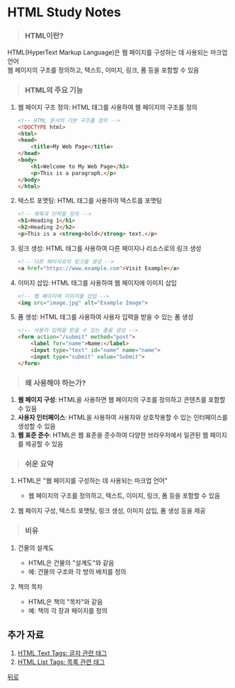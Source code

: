 # HTML Study Notes
> ### HTML이란?
HTML(HyperText Markup Language)은 웹 페이지를 구성하는 데 사용되는 마크업 언어</br>
웹 페이지의 구조를 정의하고, 텍스트, 이미지, 링크, 폼 등을 포함할 수 있음

> ### HTML의 주요 기능
1. 웹 페이지 구조 정의: HTML 태그를 사용하여 웹 페이지의 구조를 정의
    ```html
    <!-- HTML 문서의 기본 구조를 정의 -->
    <!DOCTYPE html>
    <html>
    <head>
        <title>My Web Page</title>
    </head>
    <body>
        <h1>Welcome to My Web Page</h1>
        <p>This is a paragraph.</p>
    </body>
    </html>
    ```

2. 텍스트 포맷팅: HTML 태그를 사용하여 텍스트를 포맷팅
    ```html
    <!-- 제목과 단락을 정의 -->
    <h1>Heading 1</h1>
    <h2>Heading 2</h2>
    <p>This is a <strong>bold</strong> text.</p>
    ```

3. 링크 생성: HTML 태그를 사용하여 다른 페이지나 리소스로의 링크 생성
    ```html
    <!-- 다른 페이지로의 링크를 생성 -->
    <a href="https://www.example.com">Visit Example</a>
    ```

4. 이미지 삽입: HTML 태그를 사용하여 웹 페이지에 이미지 삽입
    ```html
    <!-- 웹 페이지에 이미지를 삽입 -->
    <img src="image.jpg" alt="Example Image">
    ```

5. 폼 생성: HTML 태그를 사용하여 사용자 입력을 받을 수 있는 폼 생성
    ```html
    <!-- 사용자 입력을 받을 수 있는 폼을 생성 -->
    <form action="/submit" method="post">
        <label for="name">Name:</label>
        <input type="text" id="name" name="name">
        <input type="submit" value="Submit">
    </form>
    ```

> ### 왜 사용해야 하는가?
1. **웹 페이지 구성**: HTML을 사용하면 웹 페이지의 구조를 정의하고 콘텐츠를 포함할 수 있음
2. **사용자 인터페이스**: HTML을 사용하여 사용자와 상호작용할 수 있는 인터페이스를 생성할 수 있음
3. **웹 표준 준수**: HTML은 웹 표준을 준수하여 다양한 브라우저에서 일관된 웹 페이지를 제공할 수 있음

> ### 쉬운 요약
1. HTML은 "웹 페이지를 구성하는 데 사용되는 마크업 언어"
    - 웹 페이지의 구조를 정의하고, 텍스트, 이미지, 링크, 폼 등을 포함할 수 있음

2. 웹 페이지 구성, 텍스트 포맷팅, 링크 생성, 이미지 삽입, 폼 생성 등을 제공

> ### 비유
1. 건물의 설계도
    - HTML은 건물의 "설계도"와 같음
    - 예: 건물의 구조와 각 방의 배치를 정의

2. 책의 목차
    - HTML은 책의 "목차"와 같음
    - 예: 책의 각 장과 페이지를 정의

## 추가 자료
1. [HTML Text Tags: 글자 관련 태그](TextTags.md)
2. [HTML List Tags: 목록 관련 태그](ListTags.md)

[뒤로](/README.md)
